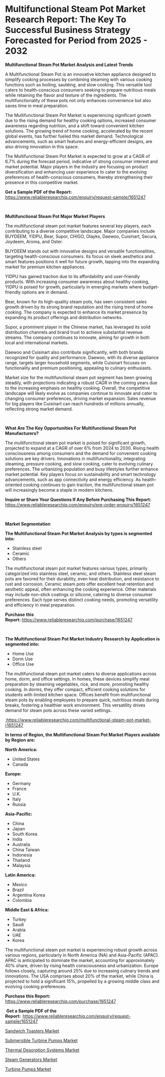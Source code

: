 <p><h1>Multifunctional Steam Pot Market Research Report: The Key To Successful Business Strategy Forecasted for Period from 2025 - 2032</h1></p><p><strong>Multifunctional Steam Pot Market Analysis and Latest Trends</strong></p>
<p><p>A Multifunctional Steam Pot is an innovative kitchen appliance designed to simplify cooking processes by combining steaming with various cooking functions such as boiling, sautéing, and slow cooking. This versatile tool caters to health-conscious consumers seeking to prepare nutritious meals while retaining the flavor and texture of the ingredients. The multifunctionality of these pots not only enhances convenience but also saves time in meal preparation.</p><p>The Multifunctional Steam Pot Market is experiencing significant growth due to the rising demand for healthy cooking options, increased consumer awareness regarding nutrition, and a shift toward convenient kitchen solutions. The growing trend of home cooking, accelerated by the recent global events, has further fueled this market demand. Technological advancements, such as smart features and energy-efficient designs, are also driving innovation in this space. </p><p>The Multifunctional Steam Pot Market is expected to grow at a CAGR of 6.7% during the forecast period, indicative of strong consumer interest and market potential. Major players in the industry are focusing on product diversification and enhancing user experience to cater to the evolving preferences of health-conscious consumers, thereby strengthening their presence in this competitive market.</p></p>
<p><strong>Get a Sample PDF of the Report:&nbsp;</strong> <a href="https://www.reliableresearchiq.com/enquiry/request-sample/1651247?utm_campaign=3444&utm_medium=2&utm_source=Github&utm_content=ia&utm_term=23032025&utm_id=multifunctional-steam-pot">https://www.reliableresearchiq.com/enquiry/request-sample/1651247</a></p>
<p>&nbsp;</p>
<p><strong>Multifunctional Steam Pot Major Market Players</strong></p>
<p><p>The multifunctional steam pot market features several key players, each contributing to a diverse competitive landscape. Major companies include BUYDEEM, YIDPU, Bear, Supor, CHIGO, Olayks, Daewoo, Cuisinart, Secura, Joydeem, Aroma, and Oster.</p><p>BUYDEEM stands out with innovative designs and versatile functionalities, targeting health-conscious consumers. Its focus on sleek aesthetics and smart features positions it well for future growth, tapping into the expanding market for premium kitchen appliances.</p><p>YIDPU has gained traction due to its affordability and user-friendly products. With increasing consumer awareness about healthy cooking, YIDPU is poised for growth, particularly in emerging markets where budget-friendly options are in demand.</p><p>Bear, known for its high-quality steam pots, has seen consistent sales growth driven by its strong brand reputation and the rising trend of home cooking. The company is expected to enhance its market presence by expanding its product offerings and distribution networks.</p><p>Supor, a prominent player in the Chinese market, has leveraged its solid distribution channels and brand trust to achieve substantial revenue streams. The company continues to innovate, aiming for growth in both local and international markets.</p><p>Daewoo and Cuisinart also contribute significantly, with both brands recognized for quality and performance. Daewoo, with its diverse appliance range, targets larger household segments, while Cuisinart focuses on functionality and premium positioning, appealing to culinary enthusiasts.</p><p>Market size for the multifunctional steam pot segment has been growing steadily, with projections indicating a robust CAGR in the coming years due to the increasing emphasis on healthy cooking. Overall, the competitive landscape will likely evolve as companies continue to innovate and cater to changing consumer preferences, driving market expansion. Sales revenue for big players like Cuisinart can reach hundreds of millions annually, reflecting strong market demand.</p></p>
<p>&nbsp;</p>
<p><strong>What Are The Key Opportunities For Multifunctional Steam Pot Manufacturers?</strong></p>
<p><p>The multifunctional steam pot market is poised for significant growth, projected to expand at a CAGR of over 6% from 2024 to 2030. Rising health consciousness among consumers and the demand for convenient cooking solutions are key drivers. Innovations in multifunctionality, integrating steaming, pressure cooking, and slow cooking, cater to evolving culinary preferences. The urbanizing population and busy lifestyles further enhance market potential. Key players focus on sustainability and smart technology advancements, such as app connectivity and energy efficiency. As health-oriented cooking continues to gain traction, the multifunctional steam pot will increasingly become a staple in modern kitchens.</p></p>
<p><strong>Inquire or Share Your Questions If Any Before Purchasing This Report:</strong> <a href="https://www.reliableresearchiq.com/enquiry/pre-order-enquiry/1651247?utm_campaign=3444&utm_medium=2&utm_source=Github&utm_content=ia&utm_term=23032025&utm_id=multifunctional-steam-pot">https://www.reliableresearchiq.com/enquiry/pre-order-enquiry/1651247</a></p>
<p>&nbsp;</p>
<p><strong>Market Segmentation</strong></p>
<p><strong>The Multifunctional Steam Pot Market Analysis by types is segmented into:</strong></p>
<p><ul><li>Stainless steel</li><li>Ceramic</li><li>Others</li></ul></p>
<p><p>The multifunctional steam pot market features various types, primarily categorized into stainless steel, ceramic, and others. Stainless steel steam pots are favored for their durability, even heat distribution, and resistance to rust and corrosion. Ceramic steam pots offer excellent heat retention and aesthetic appeal, often enhancing the cooking experience. Other materials may include non-stick coatings or silicone, catering to diverse consumer preferences. Each type serves distinct cooking needs, promoting versatility and efficiency in meal preparation.</p></p>
<p><strong>Purchase this Report:&nbsp;</strong><a href="https://www.reliableresearchiq.com/purchase/1651247?utm_campaign=3444&utm_medium=2&utm_source=Github&utm_content=ia&utm_term=23032025&utm_id=multifunctional-steam-pot">https://www.reliableresearchiq.com/purchase/1651247</a></p>
<p>&nbsp;</p>
<p><strong>The Multifunctional Steam Pot Market Industry Research by Application is segmented into:</strong></p>
<p><ul><li>Home Use</li><li>Dorm Use</li><li>Office Use</li></ul></p>
<p><p>The multifunctional steam pot market caters to diverse applications across home, dorm, and office settings. In homes, these devices simplify meal preparation by steaming vegetables, rice, and more, promoting healthy cooking. In dorms, they offer compact, efficient cooking solutions for students with limited kitchen space. Offices benefit from multifunctional steam pots by enabling employees to prepare quick, nutritious meals during breaks, fostering a healthier work environment. This versatility drives demand for steam pots across these varied settings.</p></p>
<p><a href="https://www.reliableresearchiq.com/multifunctional-steam-pot-market-r1651247?utm_campaign=3444&utm_medium=2&utm_source=Github&utm_content=ia&utm_term=23032025&utm_id=multifunctional-steam-pot">&nbsp;https://www.reliableresearchiq.com/multifunctional-steam-pot-market-r1651247</a></p>
<p><strong>In terms of Region, the Multifunctional Steam Pot Market Players available by Region are:</strong></p>
<p>
    <p> <strong> North America: </strong>
        <ul>
            <li>United States</li>
            <li>Canada</li>
        </ul>
        </p> 
    <p> <strong> Europe: </strong>
        <ul>
            <li>Germany</li>
            <li>France</li>
            <li>U.K.</li>
            <li>Italy</li>
            <li>Russia</li>
        </ul>
        </p> 
    <p> <strong> Asia-Pacific: </strong>
        <ul>
            <li>China</li>
            <li>Japan</li>
            <li>South Korea</li>
            <li>India</li>
            <li>Australia</li>
            <li>China Taiwan</li>
            <li>Indonesia</li>
            <li>Thailand</li>
            <li>Malaysia</li>
        </ul>
        </p> 
    <p> <strong> Latin America: </strong>
        <ul>
            <li>Mexico</li>
            <li>Brazil</li>
            <li>Argentina Korea</li>
            <li>Colombia</li>
        </ul>
        </p> 
    <p> <strong> Middle East & Africa: </strong>
        <ul>
            <li>Turkey</li>
            <li>Saudi</li>
            <li>Arabia</li>
            <li>UAE</li>
            <li>Korea</li>
        </ul>
    </p>
    </p>
<p><p>The multifunctional steam pot market is experiencing robust growth across various regions, particularly in North America (NA) and Asia-Pacific (APAC). APAC is anticipated to dominate the market, accounting for approximately 40% share, driven by rising health consciousness and urbanization. Europe follows closely, capturing around 25% due to increasing culinary trends and innovations. The USA comprises about 20% of the market, while China is projected to hold a significant 15%, propelled by a growing middle class and evolving cooking preferences.</p></p>
<p><strong>Purchase this Report: </strong><a href="https://www.reliableresearchiq.com/purchase/1651247?utm_campaign=3444&utm_medium=2&utm_source=Github&utm_content=ia&utm_term=23032025&utm_id=multifunctional-steam-pot">https://www.reliableresearchiq.com/purchase/1651247</a></p>
<p>&nbsp;<strong>Get a Sample PDF of the Report:&nbsp;&nbsp;</strong><a href="https://www.reliableresearchiq.com/enquiry/request-sample/1651247?utm_campaign=3444&utm_medium=2&utm_source=Github&utm_content=ia&utm_term=23032025&utm_id=multifunctional-steam-pot">https://www.reliableresearchiq.com/enquiry/request-sample/1651247</a></p>
<p><strong></strong></p>
<p><p><a href="https://www.linkedin.com/pulse/sandwich-toasters-market-expansion-comprehensive-analysis-0pmwc?utm_campaign=3444&utm_medium=2&utm_source=Github&utm_content=ia&utm_term=23032025&utm_id=multifunctional-steam-pot">Sandwich Toasters Market</a></p><p><a href="https://www.linkedin.com/pulse/submersible-turbine-pumps-market-research-report-provides-2ckgf?utm_campaign=3444&utm_medium=2&utm_source=Github&utm_content=ia&utm_term=23032025&utm_id=multifunctional-steam-pot">Submersible Turbine Pumps Market</a></p><p><a href="https://www.linkedin.com/pulse/thermal-desorption-systems-market-analysis-striking-cagr-pok1c?utm_campaign=3444&utm_medium=2&utm_source=Github&utm_content=ia&utm_term=23032025&utm_id=multifunctional-steam-pot">Thermal Desorption Systems Market</a></p><p><a href="https://www.linkedin.com/pulse/aglobalsteam-generators-market-study-including-its-size-uceuc?utm_campaign=3444&utm_medium=2&utm_source=Github&utm_content=ia&utm_term=23032025&utm_id=multifunctional-steam-pot">Steam Generators Market</a></p><p><a href="https://www.linkedin.com/pulse/forecasting-turbine-pumps-market-industry-analysis-growth-r6ctf?utm_campaign=3444&utm_medium=2&utm_source=Github&utm_content=ia&utm_term=23032025&utm_id=multifunctional-steam-pot">Turbine Pumps Market</a></p></p>
